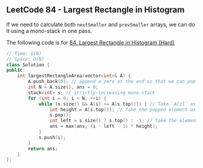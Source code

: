 ##  LeetCode 84 - Largest Rectangle in Histogram

If we need to calculate both `nextSmaller` and `prevSmaller` arrays, we can do it using a mono-stack in one pass.

The following code is for [84. Largest Rectangle in Histogram (Hard)](https://leetcode.com/problems/largest-rectangle-in-histogram/)

```cpp
// Time: O(N)
// Space: O(N)
class Solution {
public:
    int largestRectangleArea(vector<int>& A) {
        A.push_back(0); // append a zero at the end so that we can pop all elements from the stack and calculate the corresponding areas
        int N = A.size(), ans = 0;
        stack<int> s; // strictly-increasing mono-stack
        for (int i = 0; i < N; ++i) {
            while (s.size() && A[i] <= A[s.top()]) { // Take `A[i]` as the right edge
                int height = A[s.top()]; // Take the popped element as the height
                s.pop();
                int left = s.size() ? s.top() : -1; // Take the element left on the stack as the left edge
                ans = max(ans, (i - left - 1) * height);
            }
            s.push(i);
        }
        return ans;
    }
};
```

